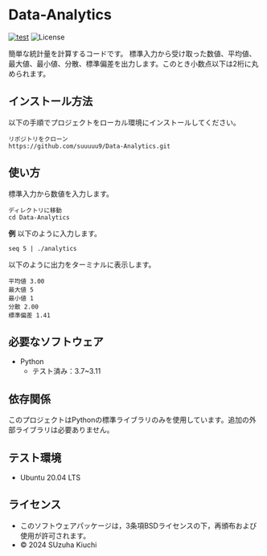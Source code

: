 # Data-Analytics
[![test](https://github.com/suuuuu9/Data-Analytics/actions/workflows/test.yml/badge.svg)](https://github.com/suuuuu9/Data-Analytics/actions/workflows/test.yml)
![License](https://img.shields.io/github/license/suuuuu9/Data-Analytics)

簡単な統計量を計算するコードです。
標準入力から受け取った数値、平均値、最大値、最小値、分散、標準偏差を出力します。このとき小数点以下は2桁に丸められます。

## インストール方法
以下の手順でプロジェクトをローカル環境にインストールしてください。
```
リポジトリをクローン
https://github.com/suuuuu9/Data-Analytics.git
```

## 使い方
標準入力から数値を入力します。
```
ディレクトリに移動
cd Data-Analytics
```
**例**
以下のように入力します。
```
seq 5 | ./analytics
```
以下のように出力をターミナルに表示します。
```
平均値 3.00
最大値 5
最小値 1
分散 2.00
標準偏差 1.41
```

## 必要なソフトウェア
- Python
  - テスト済み：3.7~3.11

## 依存関係
このプロジェクトはPythonの標準ライブラリのみを使用しています。追加の外部ライブラリは必要ありません。

 ## テスト環境
 - Ubuntu 20.04 LTS

## ライセンス
- このソフトウェアパッケージは，3条項BSDライセンスの下，再頒布および使用が許可されます。
- © 2024 SUzuha Kiuchi
